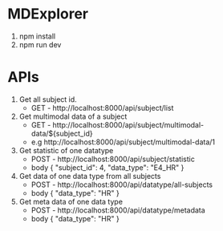 # MDExplorer
1. npm install
2. npm run dev

# APIs
1. Get all subject id.
   * GET - http://localhost:8000/api/subject/list
2. Get multimodal data of a subject
   * GET - http://localhost:8000/api/subject/multimodal-data/${subject_id}
   * e.g http://localhost:8000/api/subject/multimodal-data/1
3. Get statistic of one datatype
   * POST - http://localhost:8000/api/subject/statistic
   * body { "subject_id": 4, "data_type": "E4_HR" }
4. Get data of one data type from all subjects
   * POST - http://localhost:8000/api/datatype/all-subjects
   * body { "data_type": "HR" }
5. Get meta data of one data type
   * POST - http://localhost:8000/api/datatype/metadata
   * body { "data_type": "HR" }

